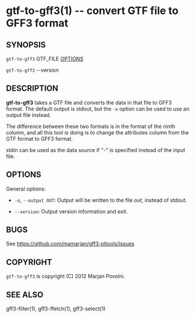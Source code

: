 gtf-to-gff3(1) -- convert GTF file to GFF3 format
=====================================================================================

## SYNOPSIS

`gtf-to-gff3` GTF_FILE [OPTIONS]

`gtf-to-gff3` --version

## DESCRIPTION

**gtf-to-gff3** takes a GTF file and converts the data in that file
to GFF3 format. The default output is stdout, but the `-o` option can
be used to use an output file instead.

The difference between these two formats is in the format of the
ninth column, and all this tool is doing is to change the attributes
column from the GTF format to GFF3 format.

stdin can be used as the data source if "-" is specified instead of
the input file.

## OPTIONS

General options:

 * `-o`, `--output OUT`:
   Output will be written to the file <var>out</var>, instead of stdout.

 * `--version`:
   Output version information and exit.

## BUGS

See https://github.com/mamarjan/gff3-pltools/issues

## COPYRIGHT

`gtf-to-gff3` is copyright (C) 2012 Marjan Povolni.

## SEE ALSO

gff3-filter(1), gff3-ffetch(1), gff3-select(1)



[SYNOPSIS]: #SYNOPSIS "SYNOPSIS"
[DESCRIPTION]: #DESCRIPTION "DESCRIPTION"
[OPTIONS]: #OPTIONS "OPTIONS"
[BUGS]: #BUGS "BUGS"
[COPYRIGHT]: #COPYRIGHT "COPYRIGHT"
[SEE ALSO]: #SEE-ALSO "SEE ALSO"


[gff3-count-features(1)]: gff3-count-features.1.html
[gff3-to-gtf(1)]: gff3-to-gtf.1.html
[gff3-ffetch(1)]: gff3-ffetch.1.html
[gff3-to-json(1)]: gff3-to-json.1.html
[gff3-sort(1)]: gff3-sort.1.html
[gtf-to-gff3(1)]: gtf-to-gff3.1.html
[gff3-select(1)]: gff3-select.1.html
[gff3-filter(1)]: gff3-filter.1.html
